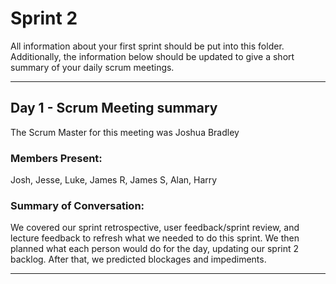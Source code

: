# Sprint 2

All information about your first sprint should be put into this folder. Additionally, the information below should be updated to give a short summary of your daily scrum meetings.

---

## Day 1 - Scrum Meeting summary
The Scrum Master for this meeting was Joshua Bradley

### Members Present:
Josh, Jesse, Luke, James R, James S, Alan, Harry

### Summary of Conversation:
We covered our sprint retrospective, user feedback/sprint review, and lecture feedback to refresh what we needed to do this sprint.
We then planned what each person would do for the day, updating our sprint 2 backlog.
After that, we predicted blockages and impediments.

---
